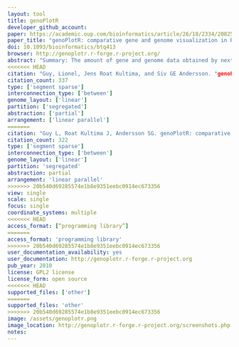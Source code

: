 ```yaml
---
layout: tool 
title: genoPlotR
developer_github_account: 
paper: https://academic.oup.com/bioinformatics/article/26/18/2334/208255
paper_title: "genoPlotR: comparative gene and genome visualization in R"
doi: 10.1093/bioinformatics/btq413
browser: http://genoplotr.r-forge.r-project.org/
abstract: "Summary: The amount of gene and genome data obtained by next-generation sequencing technologies generates a need for comparative visualization tools. Complementing existing software for comparison and exploration of genomics data, genoPlotR automatically creates publication-grade linear maps of gene and genomes, in a highly automatic, flexible and reproducible way. Availability: genoPlotR is a platform-independent R package, available with full source code under a GPL2 license at R-Forge: http://genoplotr.r-forge.r-project.org/"
<<<<<<< HEAD
citation: "Guy, Lionel, Jens Roat Kultima, and Siv GE Andersson. "genoPlotR: comparative gene and genome visualization in R." Bioinformatics 26.18 (2010): 2334-2335."
citation_count: 337
type: ['segment sparse']
interconnection_type: ['between']
genome_layout: ['linear']
partition: ['segregated']
abstraction: ['partial']
arrangement: ['linear parallel']
=======
citation: "Guy L, Roat Kultima J, Andersson SG. genoPlotR: comparative gene and genome visualization in R. Bioinformatics. 2010 Sep 15;26(18):2334-5."
citation_count: 322
type: ['segment sparse']
interconnection_type: ['between']
genome_layout: ['linear']
partition: 'segregated'
abstraction: partial
arrangement: 'linear parallel'
>>>>>>> 20b540d69285574e1b8e9351eebc0914ec673356
view: single
scale: single
focus: single
coordinate_systems: multiple
<<<<<<< HEAD
access_format: [“programming library”]
=======
access_format: 'programming library'
>>>>>>> 20b540d69285574e1b8e9351eebc0914ec673356
user_documentation_availability: yes
user_documentation: http://genoplotr.r-forge.r-project.org
pub_year: 2010
license: GPL2 license
license_form: open source
<<<<<<< HEAD
supported_files: ['other']
=======
supported_files: 'other'
>>>>>>> 20b540d69285574e1b8e9351eebc0914ec673356
image: /assets/genoplotr.png
image_location: http://genoplotr.r-forge.r-project.org/screenshots.php
notes: 
---
```

